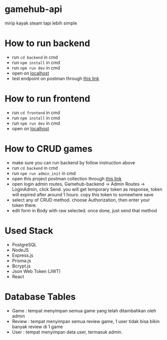 # gamehub-api
mirip kayak steam tapi lebih simple

# How to run backend
- run `cd backend` in cmd
- run `npm install` in cmd
- run `npm run dev` in cmd
- open on [localhost](https://localhost:3000)
- test endpoint on postman through [this link](https://www.postman.com/science-geoscientist-54377924/workspace/gamehub-web-app/collection/24096909-d1337b7b-0e1b-422e-b4fd-207d34c10a40?action=share&creator=24096909) 

# How to run frontend
- run `cd frontend` in cmd
- run `npm install` in cmd
- run `npm run dev` in cmd
- open on [localhost](https://localhost:4000)

# How to CRUD games
- make sure you can run backend by follow instruction above
- run `cd backend` in cmd
- run `npm run admin_init` in cmd
- open this project postman collection through [this link](https://www.postman.com/science-geoscientist-54377924/workspace/gamehub-web-app/collection/24096909-d1337b7b-0e1b-422e-b4fd-207d34c10a40?action=share&creator=24096909)
- open login admin routes, Gamehub-backend -> Admin Routes -> LoginAdmin, click Send. you will get temporary token as response, token will expired after around 1 hours. copy this token to somewhere save
- select any of CRUD method. choose Authorization, then enter your token there.
- edit form in Body with raw selected. once done, just send that method

# Used Stack
- PostgreSQL
- NodeJS
- Express.js
- Prisma.js
- Bcrypt.js
- Json Web Token (JWT)
- React

# Database Tables
- Game : tempat menyimpan semua game yang telah ditambahkan oleh admin
- Review : tempat menyimpan semua review game, 1 user tidak bisa bikin banyak review di 1 game
- User : tempat menyimpan data user, termasuk admin.

